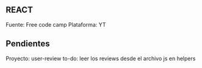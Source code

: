 
## REACT
Fuente: Free code camp
Plataforma: YT

## Pendientes 
Proyecto: user-review
to-do: leer los reviews desde el archivo js en helpers

